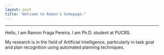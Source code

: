 ```yaml
---
layout: post
title: "Welcome to Ramon's homepage."
---
```


___

Hello, I am Ramon Fraga Pereira, I am Ph.D. student at PUCRS. 

My research is in the field of Artificial Intelligence, particularly in task goal and plan recognition using automated planning techniques.